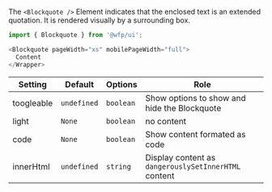 The `<Blockquote />` Element indicates that the enclosed text is an extended quotation. It is rendered visually by a surrounding box.

```js
import { Blockquote } from '@wfp/ui';
```

```js
<Blockquote pageWidth="xs" mobilePageWidth="full">
  Content
</Wrapper>
```

| Setting    | Default     | Options   | Role                                                 |
| ---------- | ----------- | --------- | ---------------------------------------------------- |
| toogleable | `undefined` | `boolean` | Show options to show and hide the Blockquote         |
| light      | `None`      | `boolean` | no content                                           |
| code       | `None`      | `boolean` | Show content formated as code                        |
| innerHtml  | `undefined` | `string`  | Display content as `dangerouslySetInnerHTML` content |
